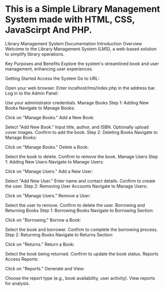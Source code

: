 # This is a Simple Library Management System made with HTML, CSS, JavaScirpt And PHP.

Library Management System Documentation
Introduction
Overview
Welcome to the Library Management System (LMS), a web-based solution to simplify library operations.

Key Purposes and Benefits
Explore the system's streamlined book and user management, enhancing user experiences.

Getting Started
Access the System
Go to URL:

Open your web browser.
Enter localhost/lms/index.php in the address bar.
Log in to the Admin Panel:

Use your administrator credentials.
Manage Books
Step 1: Adding New Books
Navigate to Manage Books:

Click on "Manage Books."
Add a New Book:

Select "Add New Book."
Input title, author, and ISBN.
Optionally upload cover images.
Confirm to add the book.
Step 2: Deleting Books
Navigate to Manage Books:

Click on "Manage Books."
Delete a Book:

Select the book to delete.
Confirm to remove the book.
Manage Users
Step 1: Adding New Users
Navigate to Manage Users:

Click on "Manage Users."
Add a New User:

Select "Add New User."
Enter name and contact details.
Confirm to create the user.
Step 2: Removing User Accounts
Navigate to Manage Users:

Click on "Manage Users."
Remove a User:

Select the user to remove.
Confirm to delete the user.
Borrowing and Returning Books
Step 1: Borrowing Books
Navigate to Borrowing Section:

Click on "Borrowing."
Borrow a Book:

Select the book and borrower.
Confirm to complete the borrowing process.
Step 2: Returning Books
Navigate to Returns Section:

Click on "Returns."
Return a Book:

Select the book being returned.
Confirm to update the book status.
Reports
Access Reports:

Click on "Reports."
Generate and View:

Choose the report type (e.g., book availability, user activity).
View reports for analysis.
